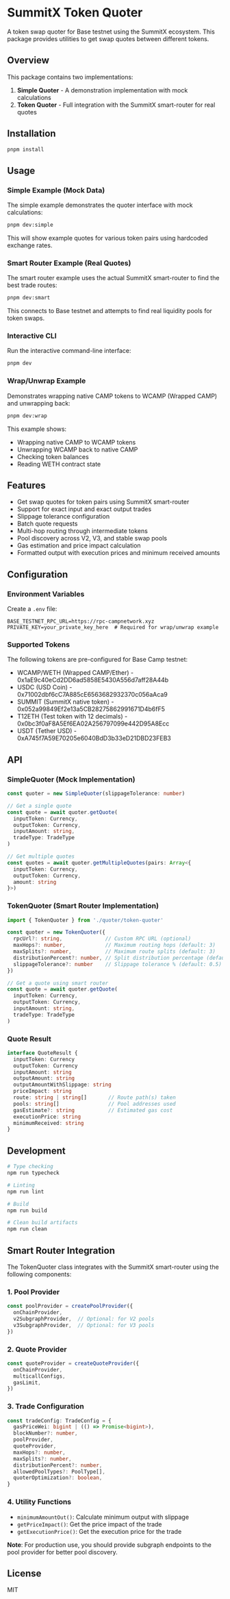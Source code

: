 # SummitX Token Quoter

A token swap quoter for Base testnet using the SummitX ecosystem. This package provides utilities to get swap quotes between different tokens.

## Overview

This package contains two implementations:
1. **Simple Quoter** - A demonstration implementation with mock calculations
2. **Token Quoter** - Full integration with the SummitX smart-router for real quotes

## Installation

```bash
pnpm install
```

## Usage

### Simple Example (Mock Data)

The simple example demonstrates the quoter interface with mock calculations:

```bash
pnpm dev:simple
```

This will show example quotes for various token pairs using hardcoded exchange rates.

### Smart Router Example (Real Quotes)

The smart router example uses the actual SummitX smart-router to find the best trade routes:

```bash
pnpm dev:smart
```

This connects to Base testnet and attempts to find real liquidity pools for token swaps.

### Interactive CLI

Run the interactive command-line interface:

```bash
pnpm dev
```

### Wrap/Unwrap Example

Demonstrates wrapping native CAMP tokens to WCAMP (Wrapped CAMP) and unwrapping back:

```bash
pnpm dev:wrap
```

This example shows:
- Wrapping native CAMP to WCAMP tokens
- Unwrapping WCAMP back to native CAMP
- Checking token balances
- Reading WETH contract state

## Features

- Get swap quotes for token pairs using SummitX smart-router
- Support for exact input and exact output trades
- Slippage tolerance configuration
- Batch quote requests
- Multi-hop routing through intermediate tokens
- Pool discovery across V2, V3, and stable swap pools
- Gas estimation and price impact calculation
- Formatted output with execution prices and minimum received amounts

## Configuration

### Environment Variables

Create a `.env` file:

```env
BASE_TESTNET_RPC_URL=https://rpc-campnetwork.xyz
PRIVATE_KEY=your_private_key_here  # Required for wrap/unwrap example
```

### Supported Tokens

The following tokens are pre-configured for Base Camp testnet:
- WCAMP/WETH (Wrapped CAMP/Ether) - 0x1aE9c40eCd2DD6ad5858E5430A556d7aff28A44b
- USDC (USD Coin) - 0x71002dbf6cC7A885cE6563682932370c056aAca9
- SUMMIT (SummitX native token) - 0x052a99849Ef2e13a5CB28275862991671D4b6fF5
- T12ETH (Test token with 12 decimals) - 0x0bc3f0aF8A5Ef6EA02A256797099e442D95A8Ecc
- USDT (Tether USD) - 0xA745f7A59E70205e6040BdD3b33eD21DBD23FEB3

## API

### SimpleQuoter (Mock Implementation)

```typescript
const quoter = new SimpleQuoter(slippageTolerance: number)

// Get a single quote
const quote = await quoter.getQuote(
  inputToken: Currency,
  outputToken: Currency,
  inputAmount: string,
  tradeType: TradeType
)

// Get multiple quotes
const quotes = await quoter.getMultipleQuotes(pairs: Array<{
  inputToken: Currency,
  outputToken: Currency,
  amount: string
}>)
```

### TokenQuoter (Smart Router Implementation)

```typescript
import { TokenQuoter } from './quoter/token-quoter'

const quoter = new TokenQuoter({
  rpcUrl?: string,              // Custom RPC URL (optional)
  maxHops?: number,             // Maximum routing hops (default: 3)
  maxSplits?: number,           // Maximum route splits (default: 3)
  distributionPercent?: number, // Split distribution percentage (default: 5)
  slippageTolerance?: number    // Slippage tolerance % (default: 0.5)
})

// Get a quote using smart router
const quote = await quoter.getQuote(
  inputToken: Currency,
  outputToken: Currency,
  inputAmount: string,
  tradeType: TradeType
)
```

### Quote Result

```typescript
interface QuoteResult {
  inputToken: Currency
  outputToken: Currency
  inputAmount: string
  outputAmount: string
  outputAmountWithSlippage: string
  priceImpact: string
  route: string | string[]       // Route path(s) taken
  pools: string[]                // Pool addresses used
  gasEstimate?: string           // Estimated gas cost
  executionPrice: string
  minimumReceived: string
}
```

## Development

```bash
# Type checking
npm run typecheck

# Linting
npm run lint

# Build
npm run build

# Clean build artifacts
npm run clean
```

## Smart Router Integration

The TokenQuoter class integrates with the SummitX smart-router using the following components:

### 1. Pool Provider
```typescript
const poolProvider = createPoolProvider({
  onChainProvider,
  v2SubgraphProvider,  // Optional: for V2 pools
  v3SubgraphProvider,  // Optional: for V3 pools
})
```

### 2. Quote Provider
```typescript
const quoteProvider = createQuoteProvider({
  onChainProvider,
  multicallConfigs,
  gasLimit,
})
```

### 3. Trade Configuration
```typescript
const tradeConfig: TradeConfig = {
  gasPriceWei: bigint | (() => Promise<bigint>),
  blockNumber?: number,
  poolProvider,
  quoteProvider,
  maxHops?: number,
  maxSplits?: number,
  distributionPercent?: number,
  allowedPoolTypes?: PoolType[],
  quoterOptimization?: boolean,
}
```

### 4. Utility Functions
- `minimumAmountOut()`: Calculate minimum output with slippage
- `getPriceImpact()`: Get the price impact of the trade
- `getExecutionPrice()`: Get the execution price for the trade

**Note**: For production use, you should provide subgraph endpoints to the pool provider for better pool discovery.

## License

MIT